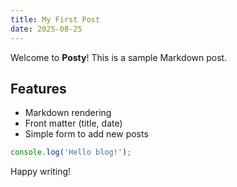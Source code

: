 ```yaml
---
title: My First Post
date: 2025-08-25
---
```


Welcome to **Posty**! This is a sample Markdown post.

## Features

- Markdown rendering
- Front matter (title, date)
- Simple form to add new posts

```js
console.log('Hello blog!');
```

Happy writing!
